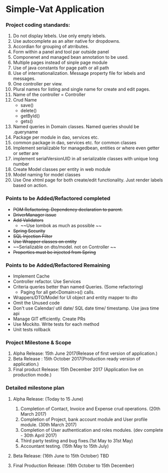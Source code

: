<h1>Simple-Vat Application</h1>

<h3>Project coding standards:</h3>


1. Do not display lebels. Use only empty lebels.
2. Use autocomplete as an alter native for dropdowns.
3. Accordian for grouping of atrributes.
4. Form within a panel and tool par outside panel
5. Componenet and managed bean annotation to be used.
6. Multiple pages instead of sinple page module
7. Use of java constants for page path or all path
8. Use of internationalization. Message property file for lebels and messages.
9. One controller per view. 
10. Plural names for listing and single name for create and edit pages.
11. Name of the controller = <View Name>Controller
12. Crud Name
    - save<Domain>()
	- delete<Domain>()
	- get<Domain>ById()
	- get<Domain>s()
13. Named queries in Domain classes. Named queries should be <Domain>.queryname
14. Package per module in dao, services etc.
15. common package in dao, services etc. for common classes
16. Implement serializable for managedbean, entities or where even getter or setter are
17. implement serialVersionUID in all serializable classes with unique long number
18. Create Model classes per entity in web module
19. <Domain>Model naming for model classes
20. Use One xhtml page for both create/edit functionality. Just render labels based on action.

~~<h3>Points to be Added/Refactored completed</h3>~~

- ~~POM Refactoring. Dependency declaration to parent.~~
- ~~DriverManager issue~~
- ~~Add Validators~~
    - ~~Use lombok as much as possible ~~
- ~~Spring Security~~
- ~~SQL Injection Filter~~
- ~~Use Wrapper classes on entity~~
- ~~Serializable on dto/model. not on Controller ~~
- ~~Properties must be injected from Spring~~

<h3>Points to be Added/Refactored Remaining </h3>

- Implement Cache
- Controller refactor. Use Services
- Criteria queries better than named Queries. (Some refactoring)
    - Paging for all get\<Domain>s() calls.
- Wrappers/DTO/Model for UI object and entity mapper to dto
- Omit the Unused code
- Don't use Calendar/ util date/ SQL date time/ timestamp. Use java time api
- Manage GIT efficiently. Create PRs
- Use Mockito. Write tests for each method
- Unit tests rollback

  
<h3>Project Milestone & Scope</h3>

1. Alpha Release: 15th June 2017(Release of first version of application.)
2. Beta Release : 15th October 2017(Production ready version of application.)
3. Final product Release: 15th December 2017 (Application live on production mode.)


<h3>Detailed milestone plan</h3>

1. Alpha Release: (Today to 15 June)
	1. Completion of Contact, Invoice and Expense crud operations. (20th March 2017)
	2. Completion of Project, bank account module and User profile module. (30th March 2017) 
	3. Completion of User authentication and roles modules. (dev complete - 30th April 2017) 
	4. Third party testing and bug fixes.(1st May to 31st May)
	5. Accountant testing. (15th May to 15th July)

2. Beta Release: (16th June to 15th October)
	TBD
3. Final Production Release: (16th October to 15th December)   

